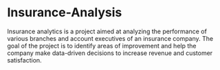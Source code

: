 # Insurance-Analysis
Insurance analytics is a project aimed at analyzing the performance of various branches and account executives of an insurance company. The goal of the project is to identify areas of improvement and help the company make data-driven decisions to increase revenue and customer satisfaction.
